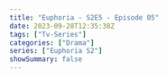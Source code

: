 ```yaml
---
title: "Euphoria - S2E5 - Episode 05"
date: 2023-09-28T12:35:38Z
tags: ["Tv-Series"]
categories: ["Drama"]
series: ["Euphoria S2"]
showSummary: false
---
```


  <mux-player stream-type="on-demand"
  src="https://kp3d-my.sharepoint.com/personal/ryoo_kp3d_onmicrosoft_com/_layouts/15/download.aspx?share=ERhLonj1KjlHt2Ov2jf_nJcB8dojv2DxjcnZKVRCd2A_OA" metadata-video-title="Euphoria - S2E5 - Episode 05" prefer-playback="mse" controls>
  </mux-player>
  
  
  <script src="https://cdn.jsdelivr.net/npm/@mux/mux-player"></script>
  
   <script id="O02rWH9BWFbXpxqQdxmM3VHJDxJk4H8vMTNcmynCMgOI" type="application/ld+json">
 {
  "@context": "https://schema.org/",
  "@type": "VideoObject",
  "name": "Euphoria - S2E5 - Episode 05",
  "contentUrl": "https://stream.mux.com/O02rWH9BWFbXpxqQdxmM3VHJDxJk4H8vMTNcmynCMgOI.m3u8",
  "thumbnailUrl": "https://www.themoviedb.org/t/p/original/dbFJUbalwWQPvUTnv9YAoRvdXuV.jpg?width=314&fit_mode=preserve&time=25",
  "uploadDate": "2023-09-28T12:35:38Z",
}

</script>
